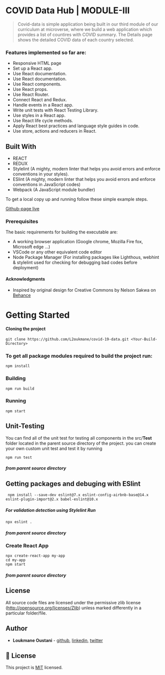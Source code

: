 # COVID Data Hub | MODULE-III

> Covid-data is simple application being built in our third module of our curriculum at microverse, where we build a web application which provides a list of countires with COVID summary. The Details page shows the detailed COVID data of each country selected.

### Features implemented so far are:

- Responsive HTML page
- Set up a React app.
- Use React documentation.
- Use React documentation.
- Use React components.
- Use React props.
- Use React Router.
- Connect React and Redux.
- Handle events in a React app.
- Write unit tests with React Testing Library.
- Use styles in a React app.
- Use React life cycle methods.
- Apply React best practices and language style guides in code.
- Use store, actions and reducers in React.

## Built With

- REACT
- REDUX
- Stylelint (A mighty, modern linter that helps you avoid errors and enforce conventions in your styles).
- ESlint (A mighty, modern linter that helps you avoid errors and enforce conventions in JavaScript codes)
- Webpack (A JavaScript module bundler)

To get a local copy up and running follow these simple example steps.

[Github-page live](https://L2oukmane.github.io/covid-19-data)

### Prerequisites

The basic requirements for building the executable are:

- A working browser application (Google chrome, Mozilla Fire fox, Microsoft edge ...)
- VSCode or any other equivalent code editor
- Node Package Manager (For installing packages like Lighthous, webhint & stylelint used for checking for debugging bad codes before deployment)

#### Acknowledgments

- Inspired by original design for Creative Commons by Nelson Sakwa on [Behance](<https://www.behance.net/gallery/31579789/Ballhead-App-(Free-PSDs)>)

# Getting Started

#### Cloning the project

```
git clone https://github.com/L2oukmane/covid-19-data.git <Your-Build-Directory>
```

### To get all package modules required to build the project run:

```
npm install
```

### Building

```
npm run build
```

### Running

```
npm start
```

## Unit-Testing

You can find all of the unit test for testing all components in the src/**Test** folder located in the parent source directory of the project. you can create your own custom unit test and test it by running

```
npm run test
```

##### from parent source directory

## Getting packages and debuging with ESlint

```
 npm install --save-dev eslint@7.x eslint-config-airbnb-base@14.x eslint-plugin-import@2.x babel-eslint@10.x
```

##### For validation detection using Stylelint Run

```
npx eslint .
```

##### from parent source directory

### Create React App

```
npx create-react-app my-app
cd my-app
npm start

```

##### from parent source directory

## License

All source code files are licensed under the permissive zlib license
(http://opensource.org/licenses/Zlib) unless marked differently in a particular folder/file.

## Author

- **Loukmane Oustani** - [github](https://github.com/L2oukmane), [linkedin](www.linkedin.com/in/loukmaneoustani), [twitter](https://twitter.com/LoukmaneOustani)

## 📝 License

This project is [MIT](https://github.com/L2oukmane/Bookstore/blob/react/redux/LICENSE.md) licensed.
